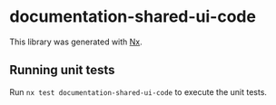 # documentation-shared-ui-code

This library was generated with [Nx](https://nx.dev).

## Running unit tests

Run `nx test documentation-shared-ui-code` to execute the unit tests.
